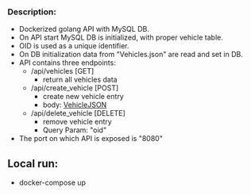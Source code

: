### Description:

- Dockerized golang API with MySQL DB.
- On API start MySQL DB is initialized, with proper vehicle table.
- OID is used as a unique identifier.
- On DB initialization data from "Vehicles.json" are read and set in DB.
- API contains three endpoints:
  - /api/vehicles [GET]
     - return all vehicles data
  - /api/create_vehicle [POST]
     - create new vehicle entry
     - body: [VehicleJSON](api/handlers/types.go)
  - /api/delete_vehicle [DELETE]
     - remove vehicle entry
     - Query Param: "oid"
- The port on which API is exposed is "8080"

## Local run:
- docker-compose up
